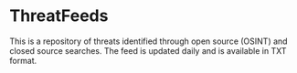 # ThreatFeeds
This is a repository of threats identified through open source (OSINT) and closed source searches.
The feed is updated daily and is available in TXT format.
